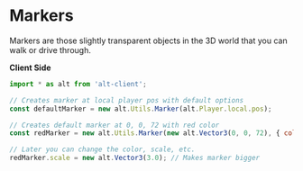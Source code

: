 # Markers

Markers are those slightly transparent objects in the 3D world that you can walk or drive through.

**Client Side**

```js
import * as alt from 'alt-client';

// Creates marker at local player pos with default options
const defaultMarker = new alt.Utils.Marker(alt.Player.local.pos);

// Creates default marker at 0, 0, 72 with red color
const redMarker = new alt.Utils.Marker(new alt.Vector3(0, 0, 72), { color: alt.RGBA.red });

// Later you can change the color, scale, etc.
redMarker.scale = new alt.Vector3(3.0); // Makes marker bigger
```
